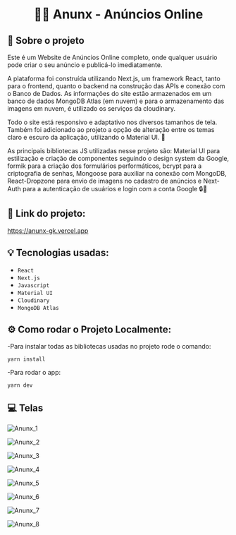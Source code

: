 <h1 align="center">
  📣🛒 Anunx - Anúncios Online
</h1>

## :rocket: Sobre o projeto

Este é um Website de Anúncios Online completo, onde qualquer usuário pode criar o seu anúncio e publicá-lo imediatamente.

A plataforma foi construída utilizando Next.js, um framework React, tanto para o frontend, quanto o backend na construção das APIs e conexão com o Banco de Dados. As informações do site estão armazenados em um banco de dados MongoDB Atlas (em nuvem) e para o armazenamento das imagens em nuvem, é utilizado os serviços da cloudinary.

Todo o site está responsivo e adaptativo nos diversos tamanhos de tela. Também foi adicionado ao projeto a opção de alteração entre os temas claro e escuro da aplicação, utilizando o Material UI. 📱

As principais bibliotecas JS utilizadas nesse projeto são: Material UI para estilização e criação de componentes seguindo o design system da Google, formik para a criação dos formulários performáticos, bcrypt para a criptografia de senhas, Mongoose para auxiliar na conexão com MongoDB, React-Dropzone para envio de imagens no cadastro de anúncios e Next-Auth para a autenticação de usuários e login com a conta Google 🔒🔑

## :link: Link do projeto:

https://anunx-gk.vercel.app

## :bulb: Tecnologias usadas:

- `React`
- `Next.js`
- `Javascript`
- `Material UI`
- `Cloudinary`
- `MongoDB Atlas`

## :gear: Como rodar o Projeto Localmente:

-Para instalar todas as bibliotecas usadas no projeto rode o comando:

```
yarn install
```

-Para rodar o app:

```
yarn dev
```

## :computer: Telas

![Anunx_1](https://user-images.githubusercontent.com/87530595/193017329-fab75a18-7410-461b-9bcf-1ef4158c8fdb.png)

![Anunx_2](https://user-images.githubusercontent.com/87530595/193017367-d6fa59f8-40c2-4665-beb7-b26b1106d016.png)

![Anunx_3](https://user-images.githubusercontent.com/87530595/193017363-a2c2865a-1dca-4837-883a-254e1596ad2a.png)

![Anunx_4](https://user-images.githubusercontent.com/87530595/193017336-55430ae6-1637-4c2d-af12-8a5ab0b3a458.png)

![Anunx_5](https://user-images.githubusercontent.com/87530595/193017339-0d14b6cf-59b3-4449-8a1e-17eed48c6712.png)

![Anunx_6](https://user-images.githubusercontent.com/87530595/193017347-5e7a650f-027a-4d7f-8b98-3bb96d35e3ea.png)

![Anunx_7](https://user-images.githubusercontent.com/87530595/193017353-83917850-1137-4956-a04f-eb51aead3655.png)

![Anunx_8](https://user-images.githubusercontent.com/87530595/193017361-f8cc2ce2-2cc7-4333-8cdd-91b9ce1b7092.png)
